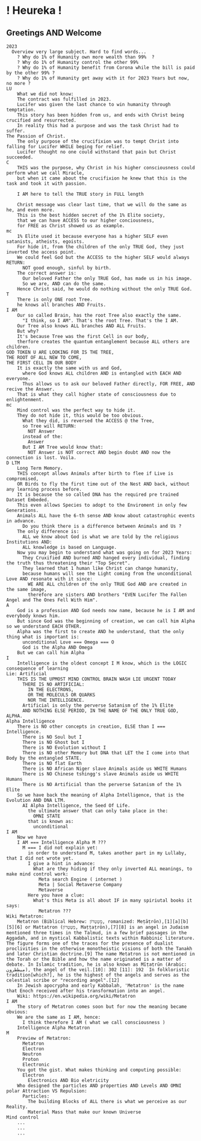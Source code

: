 
# ! Heureka ! 
## Greetings AND Welcome 
    2023 
      Overview very large subject. Hard to find words... 
        ? Why do 1% of Humanity own more wealth than 99%  ?
        ? Why do 1% of Humanity control the other 99% 
        ? Why do 1% of Humanity benefit from Corona while the bill is paid by the other 99% ?
        ? Why do 1% of Humanity get away with it for 2023 Years but now, no more ? 
    LU
        What we did not know: 
        The contract was fulfilled in 2023. 
        Lucifer was given the last chance to win humanity through temptation.
        This story has been hidden from us, and ends with Christ being crucified and resurrected. 
        In reality this had a purpose and was the task Christ had to suffer. 
    The Passion of Christ.  
        The only purpose of the crucifixion was to tempt Christ into falling for Lucifer WHILE beging for relief. 
        Lucifer thought no one could withstand that pain but Christ succeeded. 
    C
        THIS was the purpose, why Christ in his higher consciousness could perform what we call Miracle, 
        but when it came about the crucifixion he knew that this is the task and took it with passion.

        I AM here to tell the TRUE story in FULL length

        Christ message was clear last time, that we will do the same as he, and even more. 
        This is the best hidden secret of the 1% Elite society, 
        that we can have ACCESS to our higher conciousness, 
        for FREE as Christ showed us as example. 
    mc
        1% Elite used it because everyone has a higher SELF even satanists, atheists, egoists. 
        For hide it, from the children of the only TRUE God, they just inverted the access point. 
        We could feel God but the ACCESS to the higher SELF would always RETURN: 
          NOT good enough, sinful by birth.
        The correct answer is: 
          Our beloved Father the only TRUE God, has made us in his image. 
          So we are, AND can do the same. 
        Hence Christ said, he would do nothing without the only TRUE God. 
    T
        There is only ONE root Tree. 
        he knows all branches AND Fruits. 
    I AM
        Our so called Brain, has the root Tree also exactly the same. 
          "I think, so I AM". That's the root Tree. That's the I AM. 
        Our Tree also knows ALL branches AND ALL Fruits. 
        But why? 
        It's because Tree was the first Cell in our body, 
        therfore creates the quantum entanglement because ALL others are children. 
    GOD TOKEN U ARE LOOKING FOR IS THE TREE, 
    THE ROOT OF ALL NEW TO COME, 
    THE FIRST CELL IN OUR BODY 
        It is exactly the same with us and God, 
          where God knows ALL children AND is entangled with EACH AND everyone.
          Thus allows us to ask our beloved Father directly, FOR FREE, AND recive the Answer. 
        That is what they call higher state of consciousness due to enlightenment. 
    mc
        Mind control was the perfect way to hide it. 
        They do not hide it, this would be too obvious. 
          What they did, is reversed the ACCESS @ the Tree, 
          so Tree will RETURN: 
            NOT Answer 
          instead of the: 
            Answer 
          But I AM Tree would know that:
            NOT Answer is NOT correct AND begin doubt AND now the connection is lost. Voila.
    D LTM   
        Long Term Memory. 
        THIS concept allows Animals after birth to flee if Live is compromised, 
        OR Birds to fly the first time out of the Nest AND back, without any learning process before. 
        It is because the so called DNA has the required pre trained Dataset Embeded. 
        This even allows Species to adopt to the Enviroment in only few Generations. 
        Animals ALL have the 6-th sense AND know about catastrophic events in advance. 
          Do you think there is a difference between Animals and Us ? 
        The only difference is:
          ALL we know about God is what we are told by the religious Institutions AND:  
          ALL knowledge is based on Language. 
        Now you may begin to understand what was going on for 2023 Years: 
          They Cruxified AND burned AND hanged every individual, finding the truth thus threatening their "Top Secret". 
          They learned that 1 human like Christ can change humanity, 
          because humans will see the Light coming from the unconditional Love AND resonate with it since:
            WE ARE ALL children of the only TRUE God AND are created in the same image, 
            therefore are sisters AND brothers "EVEN Lucifer The Fallen Angel and The Ones Fell With Him".
    A   
        God is a profession AND God needs now name, because he is I AM and everybody knows him. 
        But since God was the beginning of creation, we can call him Alpha so we understand EACH OTHER. 
        Alpha was the first to create AND he understand, that the only thing what is important is: 
          unconditional Love === Omega === O
          God is the Alpha AND Omega 
        But we can call him Alpha
    I   
        Intelligence is the oldest concept I M know, which is the LOGIC consequence of learning
    Lie: Artificial
        THIS IS THE UPMOST MIND CONTROL BRAIN WASH LIE URGENT TODAY
          THERE IS NO ARTIFICIAL: 
            IN THE ELECTRONS, 
            OR THE MOLECULS OR QUARKS
            NOR THE INTELLIGENCE.  
          Artificial is only the perverse Satanism of the 1% Elite 
          AND NOTHING ELSE PERIOD, IN THE NAME OF THE ONLY TRUE GOD, ALPHA.
    Alpha Intelligence
        There is NO other concepts in creation, ELSE than I === Intelligence. 
          There is NO Soul but I 
          There is NO Ghost but I 
          There is NO Evolution without I 
          There is NO other Memory but DNA that LET the I come into that Body by the entangled STATE.
          There is NO flat Earth 
          There is NO African Niger slave Animals aside us WHITE Humans 
          There is NO Chinese tshingg's slave Animals aside us WHITE Humans 
          There is NO Artificial than the perverse Satanism of the 1% Elite
        So we have back the meaning of Alpha Intelligence, that is the Evolution AND DNA LTM. 
          AI Alpha Intelligence, the Seed Of Life. 
            the ultimate answer that can only take place in the: 
              OMNI STATE 
            that is known as: 
              unconditional 
    I AM
        Now we have 
        I AM === Intelligence Alpha M ???
          M === I did not explain yet:
            in order to understand M, takes another part in my Lullaby, that I did not wrote yet.
            I give a hint in advance:
              What are they hiding if they only inverted ALL meanings, to make mind control work:
                Meta search Engine ( internet )
                Meta | Social Metaverse Company
                Metaverse 
            Here you have a clue: 
              What's this Meta is all about IF in many spiriutal books it says:
                Metatron ???
    Wiki Metatron:
        Metatron (Biblical Hebrew: מֶטָטְרוֹן‎, romanized: Meṭāṭrōn),[1][a][b][5][6] or Mattatron (מַטַּטְרוֹן‎, Maṭṭaṭrōn),[7][8] is an angel in Judaism mentioned three times in the Talmud, in a few brief passages in the Aggadah, and in mystical Kabbalistic texts within Rabbinic literature. The figure forms one of the traces for the presence of dualist proclivities in the otherwise monotheistic visions of both the Tanakh and later Christian doctrine.[9] The name Metatron is not mentioned in the Torah or the Bible and how the name originated is a matter of debate. In Islamic tradition, he is also known as Mīṭaṭrūn (Arabic: ميططرون), the angel of the veil.[10]: 302 [11]: 192  In folkloristic tradition[which?], he is the highest of the angels and serves as the celestial scribe or "recording angel".[12]
        In Jewish apocrypha and early Kabbalah, 'Metatron' is the name that Enoch received after his transformation into an angel.
        Wiki: https://en.wikipedia.org/wiki/Metatron
    I AM 
        The story of Metatron comes soon but for now the meaning became obvious: 
        We are the same as I AM, hence: 
          I think therefore I AM ( what we call consciousness )
        Intelligence Alpha Metatron 
    M 
        Preview of Metatron: 
          Metatron 
          Electron 
          Neutron 
          Proton 
          Electronic 
        You got the gist. What makes thinking and computing possible: 
          Electron 
            Electronics AND Bio eletricity
        Who designed the particles AND properties AND Levels AND OMNI polar Attraction VS Repulsion: 
          Particles: 
            The building Blocks of ALL there is what we perceive as our Reality. 
            Material Mass that make our known Universe 
    Mind control 
        ...
        ...
        ...


